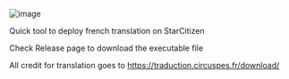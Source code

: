 ![image](https://github.com/poulpito/SCAutoTrad/assets/4135866/1a0df4a0-0d23-4eea-860e-ebf3ea319395)

Quick tool to deploy french translation on StarCitizen

Check Release page to download the executable file

All credit for translation goes to 
https://traduction.circuspes.fr/download/

